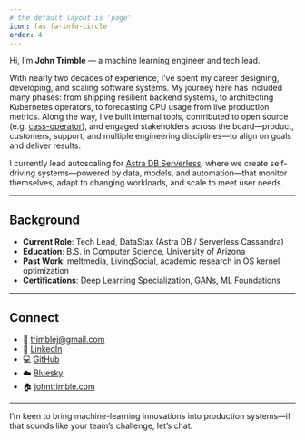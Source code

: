 ```yaml
---
# the default layout is 'page'
icon: fas fa-info-circle
order: 4
---
```


Hi, I’m **John Trimble** — a machine learning engineer and tech lead.

With nearly two decades of experience, I've spent my career designing, developing, and scaling software systems. My journey here has included many phases: from shipping resilient backend systems, to architecting Kubernetes operators, to forecasting CPU usage from live production metrics. Along the way, I’ve built internal tools, contributed to open source (e.g. [cass-operator](https://github.com/datastax/cass-operator)), and engaged stakeholders across the board—product, customers, support, and multiple engineering disciplines—to align on goals and deliver results.

I currently lead autoscaling for [Astra DB Serverless](https://docs.datastax.com/en/astra-db-serverless/index.html), where we create self-driving systems—powered by data, models, and automation—that monitor themselves, adapt to changing workloads, and scale to meet user needs.

---

## Background

- **Current Role**: Tech Lead, DataStax (Astra DB / Serverless Cassandra)
- **Education**: B.S. in Computer Science, University of Arizona
- **Past Work**: meltmedia, LivingSocial, academic research in OS kernel optimization
- **Certifications**: Deep Learning Specialization, GANs, ML Foundations

---

## Connect

- 📧 [trimblej@gmail.com](mailto:trimblej@gmail.com)  
- 🔗 [LinkedIn](https://www.linkedin.com/in/john-trimble-b2a33428)  
- 💻 [GitHub](https://github.com/johntrimble)
- ☁️ [Bluesky](https://bsky.app/profile/johntrimble.com)
- 🏠 [johntrimble.com](https://johntrimble.com)

---

I’m keen to bring machine-learning innovations into production systems—if that sounds like your team’s challenge, let’s chat.
